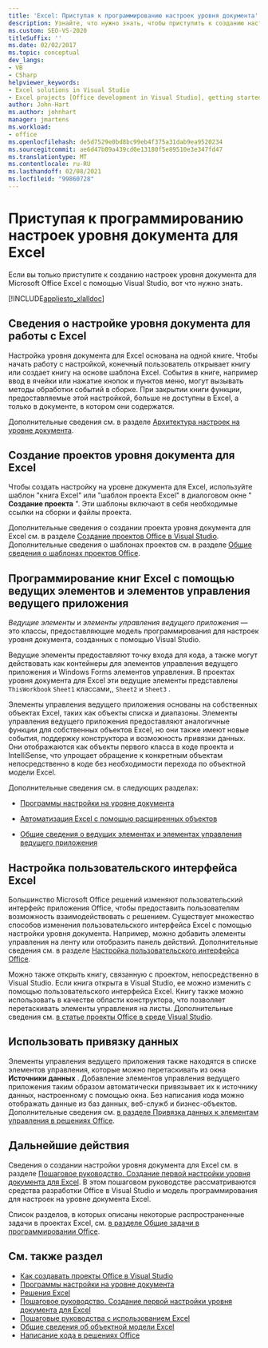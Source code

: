 ```yaml
---
title: 'Excel: Приступая к программированию настроек уровня документа'
description: Узнайте, что нужно знать, чтобы приступить к созданию настроек уровня документа для Microsoft Office Excel с помощью Visual Studio.
ms.custom: SEO-VS-2020
titleSuffix: ''
ms.date: 02/02/2017
ms.topic: conceptual
dev_langs:
- VB
- CSharp
helpviewer_keywords:
- Excel solutions in Visual Studio
- Excel projects [Office development in Visual Studio], getting started
author: John-Hart
ms.author: johnhart
manager: jmartens
ms.workload:
- office
ms.openlocfilehash: de5d7529e0bd8bc99eb4f375a31dab9ea9520234
ms.sourcegitcommit: ae6d47b09a439cd0e13180f5e89510e3e347fd47
ms.translationtype: MT
ms.contentlocale: ru-RU
ms.lasthandoff: 02/08/2021
ms.locfileid: "99860728"
---
```

# <a name="get-started-programming-document-level-customizations-for-excel"></a>Приступая к программированию настроек уровня документа для Excel
  Если вы только приступите к созданию настроек уровня документа для Microsoft Office Excel с помощью Visual Studio, вот что нужно знать.

 [!INCLUDE[appliesto_xlalldoc](../vsto/includes/appliesto-xlalldoc-md.md)]

## <a name="understand-how-document-level-customizations-for-excel-work"></a>Сведения о настройке уровня документа для работы с Excel
 Настройка уровня документа для Excel основана на одной книге. Чтобы начать работу с настройкой, конечный пользователь открывает книгу или создает книгу на основе шаблона Excel. События в книге, например ввод в ячейки или нажатие кнопок и пунктов меню, могут вызывать методы обработки событий в сборке. При закрытии книги функции, предоставляемые этой настройкой, больше не доступны в Excel, а только в документе, в котором они содержатся.

 Дополнительные сведения см. в разделе [Архитектура настроек на уровне документа](../vsto/architecture-of-document-level-customizations.md).

## <a name="create-document-level-projects-for-excel"></a>Создание проектов уровня документа для Excel
 Чтобы создать настройку на уровне документа для Excel, используйте шаблон "книга Excel" или "шаблон проекта Excel" в диалоговом окне " **Создание проекта** ". Эти шаблоны включают в себя необходимые ссылки на сборки и файлы проекта.

 Дополнительные сведения о создании проекта уровня документа для Excel см. в разделе [Создание проектов Office в Visual Studio](../vsto/how-to-create-office-projects-in-visual-studio.md). Дополнительные сведения о шаблонах проектов см. в разделе [Общие сведения о шаблонах проектов Office](../vsto/office-project-templates-overview.md).

## <a name="program-excel-workbooks-by-using-host-items-and-host-controls"></a>Программирование книг Excel с помощью ведущих элементов и элементов управления ведущего приложения
 *Ведущие элементы* и *элементы управления ведущего приложения* — это классы, предоставляющие модель программирования для настроек уровня документа, созданных с помощью Visual Studio.

 Ведущие элементы предоставляют точку входа для кода, а также могут действовать как контейнеры для элементов управления ведущего приложения и Windows Forms элементов управления. В проектах уровня документа для Excel эти ведущие элементы представлены `ThisWorkbook` `Sheet1` классами,, `Sheet2` и `Sheet3` .

 Элементы управления ведущего приложения основаны на собственных объектах Excel, таких как объекты списка и диапазоны. Элементы управления ведущего приложения предоставляют аналогичные функции для собственных объектов Excel, но они также имеют новые события, поддержку конструктора и возможность привязки данных. Они отображаются как объекты первого класса в коде проекта и IntelliSense, что упрощает обращение к конкретным объектам непосредственно в коде без необходимости перехода по объектной модели Excel.

 Дополнительные сведения см. в следующих разделах:

- [Программы настройки на уровне документа](../vsto/programming-document-level-customizations.md)

- [Автоматизация Excel с помощью расширенных объектов](../vsto/automating-excel-by-using-extended-objects.md)

- [Общие сведения о ведущих элементах и элементах управления ведущего приложения](../vsto/host-items-and-host-controls-overview.md)

## <a name="customize-the-user-interface-of-excel"></a>Настройка пользовательского интерфейса Excel
 Большинство Microsoft Office решений изменяют пользовательский интерфейс приложения Office, чтобы предоставить пользователям возможность взаимодействовать с решением. Существует множество способов изменения пользовательского интерфейса Excel с помощью настройки уровня документа. Например, можно добавить элементы управления на ленту или отобразить панель действий. Дополнительные сведения см. в разделе [Настройка пользовательского интерфейса Office](../vsto/office-ui-customization.md).

 Можно также открыть книгу, связанную с проектом, непосредственно в Visual Studio. Если книга открыта в Visual Studio, ее можно изменить с помощью пользовательского интерфейса Excel. Книгу также можно использовать в качестве области конструктора, что позволяет перетаскивать элементы управления на листы. Дополнительные сведения см. [в статье проекты Office в среде Visual Studio](../vsto/office-projects-in-the-visual-studio-environment.md).

## <a name="use-data-binding"></a>Использовать привязку данных
 Элементы управления ведущего приложения также находятся в списке элементов управления, которые можно перетаскивать из окна **Источники данных** . Добавление элементов управления ведущего приложения таким образом автоматически привязывает их к источнику данных, настроенному с помощью окна. Без написания кода можно отображать данные из баз данных, веб-служб и бизнес-объектов. Дополнительные сведения см. [в разделе Привязка данных к элементам управления в решениях Office](../vsto/binding-data-to-controls-in-office-solutions.md).

## <a name="next-steps"></a>Дальнейшие действия
 Сведения о создании настройки уровня документа для Excel см. в разделе [Пошаговое руководство. Создание первой настройки уровня документа для Excel](../vsto/walkthrough-creating-your-first-document-level-customization-for-excel.md). В этом пошаговом руководстве рассматриваются средства разработки Office в Visual Studio и модель программирования для настроек на уровне документа Excel.

 Список разделов, в которых описаны некоторые распространенные задачи в проектах Excel, см. [в разделе Общие задачи в программировании Office](../vsto/common-tasks-in-office-programming.md).

## <a name="see-also"></a>См. также раздел
- [Как создавать проекты Office в Visual Studio](../vsto/how-to-create-office-projects-in-visual-studio.md)
- [Программы настройки на уровне документа](../vsto/programming-document-level-customizations.md)
- [Решения Excel](../vsto/excel-solutions.md)
- [Пошаговое руководство. Создание первой настройки уровня документа для Excel](../vsto/walkthrough-creating-your-first-document-level-customization-for-excel.md)
- [Пошаговые руководства с использованием Excel](../vsto/walkthroughs-using-excel.md)
- [Общие сведения об объектной модели Excel](../vsto/excel-object-model-overview.md)
- [Написание кода в решениях Office](../vsto/writing-code-in-office-solutions.md)
